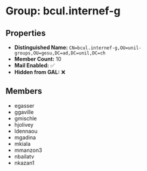 # Group: bcul.internef-g

## Properties

- **Distinguished Name:** `CN=bcul.internef-g,OU=unil-groups,OU=gesu,DC=ad,DC=unil,DC=ch`
- **Member Count:** 10
- **Mail Enabled:** ✅
- **Hidden from GAL:** ❌

## Members

- egasser
- ggaville
- gmischle
- hjolivey
- ldennaou
- mgadina
- mkiala
- mmanzon3
- nbailatv
- nkazan1
